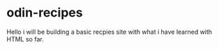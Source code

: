 # odin-recipes
Hello i will be building a basic recpies site with what i have learned with HTML so far.

